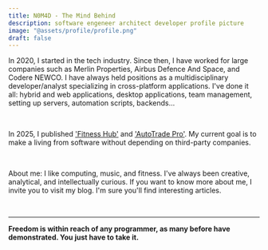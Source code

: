 ```yaml
---
title: N0M4D - The Mind Behind
description: software engeneer architect developer profile picture
image: "@assets/profile/profile.png"
draft: false
---
```


In 2020, I started in the tech industry. Since then, I have worked for large companies such as Merlin Properties, Airbus Defence And Space, and Codere NEWCO. I have always held positions as a multidisciplinary developer/analyst specializing in cross-platform applications. I've done it all: hybrid and web applications, desktop applications, team management, setting up servers, automation scripts, backends...

<br/>

In 2025, I published ['Fitness Hub'](https://play.google.com/store/apps/details?id=app.fitness.hub) and ['AutoTrade Pro'](https://autotrade-pro.com). My current goal is to make a living from software without depending on third-party companies.

<br/>

About me: I like computing, music, and fitness. I've always been creative, analytical, and intellectually curious. If you want to know more about me, I invite you to visit my blog. I'm sure you'll find interesting articles.

<br/>

---

<div class="text-center mt-3">
<strong>Freedom is within reach of any programmer, as many before have demonstrated. You just have to take it.</strong>
</div>
